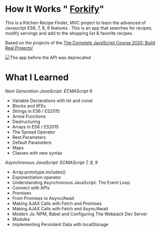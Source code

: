 
# How It Works " **[Forkify](https://luiscusihuaman.github.io/Forkify/)**"

This is a Kitchen Recipe Finder, MVC project  to learn the advanced of Javascript ES6, 7, 8, 9 features .  This is an app that searches for recipes, modify servings and add to the shopping list & favorite recipes.

Based  on the projects of the [The Complete JavaScript Course 2020: Build Real Projects!](https://www.udemy.com/course/the-complete-javascript-course/)

![The app before the API was deprecated](https://camo.githubusercontent.com/3ba2d047c696bf154488829e6e117cdfa4240e44/68747470733a2f2f692e696d6775722e636f6d2f6844576d4a65492e706e67)
# What I Learned

*Next Generation JavaScript:  ECMAScript 6*
- Variable Declarations with let and const
- Blocks and IIFEs
- Strings in ES6 / ES2015
- Arrow Functions
- Destructuring
- Arrays in ES6 / ES2015
- The Spread Operator
- Rest Parameters
- Default Parameters
- Maps
- Classes with new syntax

*Asynchronous JavaScript:  ECMAScript 7, 8, 9* 
- Array.prototype.includes()
- Exponentiation operator
- Understanding Asynchronous JavaScript: The Event Loop
- Connect with APIs
- Promises
- From Promises to Async/Await
- Making AJAX Calls with Fetch and Promises
- Making AJAX Calls with Fetch and Async/Await
- Modern Js: NPM, Babel and Configuring The Webpack Dev Server
- Modules
- Implementing Persistent Data with localStorage
